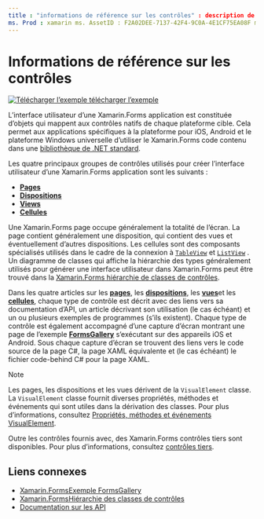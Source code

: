 ```yaml
---
title : "informations de référence sur les contrôles" : description de tous les éléments de l’interface utilisateur utilisés pour construire une Xamarin.Forms application. Cet article répertorie les groupes de contrôle qui composent l’interface utilisateur d’une Xamarin.Forms application.»
ms. Prod : xamarin ms. AssetID : F2A02DEE-7137-42F4-9C0A-4E1CF75EA08F ms. Technology : xamarin-Forms Author : davidbritch ms. Author : dabritch ms. Date : 08/08/2019 No-Loc : [ Xamarin.Forms , Xamarin.Essentials ]
---
```


# <a name="controls-reference"></a>Informations de référence sur les contrôles

[![Télécharger ](~/media/shared/download.png) l’exemple télécharger l’exemple](https://docs.microsoft.com/samples/xamarin/xamarin-forms-samples/formsgallery/)

L’interface utilisateur d’une Xamarin.Forms application est constituée d’objets qui mappent aux contrôles natifs de chaque plateforme cible. Cela permet aux applications spécifiques à la plateforme pour iOS, Android et le plateforme Windows universelle d’utiliser le Xamarin.Forms code contenu dans une [bibliothèque de .NET standard](~/cross-platform/app-fundamentals/net-standard.md).

Les quatre principaux groupes de contrôles utilisés pour créer l’interface utilisateur d’une Xamarin.Forms application sont les suivants :

- [**Pages**](pages.md)
- [**Dispositions**](layouts.md)
- [**Views**](views.md)
- [**Cellules**](cells.md)

Une Xamarin.Forms page occupe généralement la totalité de l’écran. La page contient généralement une disposition, qui contient des vues et éventuellement d’autres dispositions. Les cellules sont des composants spécialisés utilisés dans le cadre de la connexion à [`TableView`](views.md#tableview) et [`ListView`](views.md#listview) . Un diagramme de classes qui affiche la hiérarchie des types généralement utilisés pour générer une interface utilisateur dans Xamarin.Forms peut être trouvé dans la [ Xamarin.Forms hiérarchie de classes de contrôles](~/xamarin-forms/internals/class-hierarchy.md).

Dans les quatre articles sur les [**pages**](pages.md), les [**dispositions**](layouts.md), les [**vues**](views.md)et les [**cellules**](cells.md), chaque type de contrôle est décrit avec des liens vers sa documentation d’API, un article décrivant son utilisation (le cas échéant) et un ou plusieurs exemples de programmes (s’ils existent). Chaque type de contrôle est également accompagné d’une capture d’écran montrant une page de l’exemple [**FormsGallery**](https://docs.microsoft.com/samples/xamarin/xamarin-forms-samples/formsgallery) s’exécutant sur des appareils iOS et Android. Sous chaque capture d’écran se trouvent des liens vers le code source de la page C#, la page XAML équivalente et (le cas échéant) le fichier code-behind C# pour la page XAML.

> [!NOTE]
> Les pages, les dispositions et les vues dérivent de la `VisualElement` classe. La `VisualElement` classe fournit diverses propriétés, méthodes et événements qui sont utiles dans la dérivation des classes. Pour plus d’informations, consultez [Propriétés, méthodes et événements VisualElement](common-properties.md).

Outre les contrôles fournis avec, des Xamarin.Forms contrôles tiers sont disponibles. Pour plus d’informations, consultez [contrôles tiers](thirdparty.md).

## <a name="related-links"></a>Liens connexes

- [Xamarin.FormsExemple FormsGallery](https://docs.microsoft.com/samples/xamarin/xamarin-forms-samples/formsgallery)
- [Xamarin.FormsHiérarchie des classes de contrôles](~/xamarin-forms/internals/class-hierarchy.md)
- [Documentation sur les API](https://docs.microsoft.com/dotnet/api/xamarin.forms?view=xamarin-forms)
